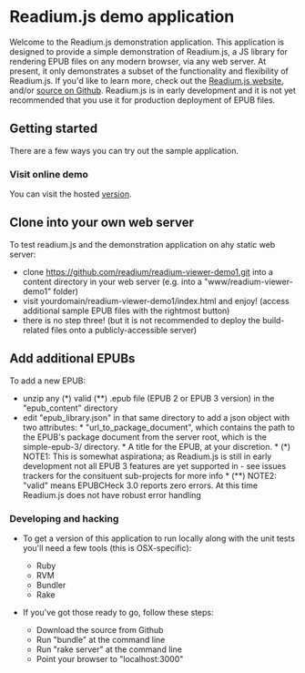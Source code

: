 # Readium.js demo application
Welcome to the Readium.js demonstration application. This application is designed to provide a simple demonstration of Readium.js, a JS library for rendering EPUB files on any modern browser, via any web server. At present, it only demonstrates a subset of the functionality and flexibility of Readium.js. If you'd like to learn more, check out the [Readium.js website](http://readium.github.io/Readium-Web-Components/), and/or [source on Github](https://github.com/readium/Readium-Web-Components). Readium.js is in early development and it is not yet recommended that you use it for production deployment of EPUB files.

## Getting started
There are a few ways you can try out the sample application. 

### Visit online demo
You can visit the hosted [version](http://readium.github.io/readium-viewer-demo1).

## Clone into your own web server

To test readium.js and the demonstration application on ahy static web server: 
   * clone https://github.com/readium/readium-viewer-demo1.git into a content directory in your web server (e.g. into a "www/readium-viewer-demo1" folder)
   * visit yourdomain/readium-viewer-demo1/index.html and enjoy! (access additional sample EPUB files with the rightmost button)
   * there is no step three! (but it is not recommended to deploy the build-related files onto a publicly-accessible server)
   
## Add additional EPUBs

To add a new EPUB: 
   * unzip any (*) valid (**) .epub file (EPUB 2 or EPUB 3 version) in the "epub_content" directory
   * edit "epub_library.json" in that same directory to add a json object with two attributes:
    * "url_to_package_document", which contains the path to the EPUB's package document
           from the server root, which is the simple-epub-3/ directory. 
    * A title for the EPUB, at your
           discretion. 
    * (*) NOTE1: This is somewhat aspirationa; as Readium.js is still in early development not all EPUB 3 features are yet supported in  - see issues trackers for the consituent sub-projects for more info
    * (**) NOTE2: "valid" means EPUBCHeck 3.0 reports zero errors. At this time Readium.js does not have robust error handling
   
### Developing and hacking
* To get a version of this application to run locally along with the unit tests you'll need a few tools (this is OSX-specific): 
    * Ruby
    * RVM
    * Bundler
    * Rake

* If you've got those ready to go, follow these steps:
    * Download the source from Github
    * Run "bundle" at the command line
    * Run "rake server" at the command line
    * Point your browser to "localhost:3000"

